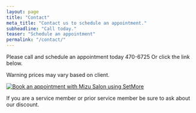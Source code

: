 ```yaml
---
layout: page
title: "Contact"
meta_title: "Contact us to schedule an appointment."
subheadline: "Call today."
teaser: "Schedule an appointment"
permalink: "/contact/"
---
```

Please call and schedule an appointment today 470-6725 Or click the link below. 

Warning prices may vary based on client. 

<script id="setmore_script" type="text/javascript" src="https://my.setmore.com/js/iframe/setmore_iframe.js"></script><a id="Setmore_button_iframe" style="float:none" href="https://my.setmore.com/shortBookingPage/753667e2-03c1-47ec-a6a5-596fa56a146a"><img border="none" src="https://my.setmore.com/images/bookappt/SetMore-book-button.png" alt="Book an appointment with Mizu Salon using SetMore" /></a>

If you are a service member or prior service member be sure to ask about our discount.